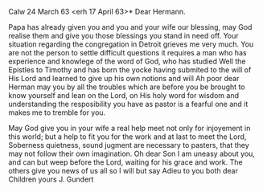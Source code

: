  Calw 24 March 63
 <erh 17 April 63>*
Dear Hermann.

Papa has already given you and you and your wife our blessing, may God realise them and give you those blessings you stand in need off. 
Your situation regarding the congregation in Detroit grieves me very much. You are not the person to settle difficult questions it requires a man who has experience and knowlege of the word of God, who has studied Well the Epistles to Timothy and has born the yocke having submited to the will of His Lord and learned to give up his own notions and will Ah poor dear Herman may you by all the troubles which are before you be brought to know yourself and lean on the Lord, on His holy word for wisdom and understanding the resposibility you have as pastor is a fearful one and it makes me to tremble for you.

May God give you in your wife a real help meet not only for injoyement in this world; but a help to fit you for the work and at last to meet the Lord, Soberness quietness, sound jugment are necessary to pasters, that they may not follow their own imagination. Oh dear Son I am uneasy about you, and can but weep before the Lord, waiting for his grace and work. The others give you news of us all so I will but say Adieu to you both dear Children
 yours J. Gundert

